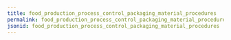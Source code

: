```yaml
---
title: food_production_process_control_packaging_material_procedures
permalink: food_production_process_control_packaging_material_procedures.html
jsonid: food_production_process_control_packaging_material_procedures
---
```

